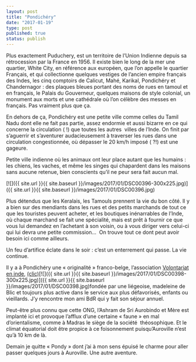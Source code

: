 ```yaml
---
layout: post
title: "Pondichéry"
date: "2017-01-19"
type: post
published: true
status: publish
---
```


Plus exactement Puduchery, est un territoire de l’Union Indienne depuis sa rétrocession par la France en 1956. Il existe bien le long de la mer une quartier, White City, en référence aux européen, que l’on appelle le quartier Français, et qui collectionne quelques vestiges de l’ancien empire français des Indes, les cinq comptoirs de Calicut, Mahé, Karikal, Pondichéry et Chandernagor : des plaques bleues portant des noms de rues en tamoul et en français, le Palais du Gouverneur, quelques maisons de style colonial, un monument aux morts et une cathédrale où l’on célèbre des messes en français. Pas vraiment plus que ça.

En dehors de ça, Pondichéry est une petite ville comme celles du Tamil Nadu dont elle ne fait pas partie, assez endormie et aussi bizarre en ce qui concerne la circulation ( !) que toutes les autres  villes de l’Inde. On finit par s’aguerrir et s’aventurer audacieusement à traverser les rues dans une circulation congestionnée, où dépasser le 20 km/h imposé ( ?!) est une gageure.

Petite ville indienne où les animaux ont leur place autant que les humains : les chiens, les vaches, et même les singes qui chapardent dans les maisons sans aucune retenue, bien conscients qu’il ne peur sera fait aucun mal.

[![]({{ site.url }}{{ site.baseurl }}/images/2017/01/DSC00396-300x225.jpg)]({{ site.url }}{{ site.baseurl }}/images/2017/01/DSC00396.jpg)

Plus détendus que les Keralais, les Tamouls prennent la vie du bon côté. Il y a bien sur des mendiants dans les rues et des petits marchands de tout ce que les touristes peuvent acheter, et les boutiques inénarrables de l’Inde, où chaque marchand se fait une spécialité, mais est prêt à fournir ce que vous lui demandez en l’achetant à son voisin, ou à vous diriger vers celui-ci qui lui devra une petite commission…  On trouve tout ce dont peut avoir besoin ici comme ailleurs.

Un feu d’artifice éclate dans le soir : c’est un enterrement qui passe. La vie continue.

Il y a à Pondichéry une « originalité » franco-belge, l’association [Volontariat en inde](http://www.volontariat-inde.org/), [(clic)](http://www.volontariat-inde.org/)[![]({{ site.url }}{{ site.baseurl }}/images/2017/01/DSC00398-300x225.jpg)]({{ site.url }}{{ site.baseurl }}/images/2017/01/DSC00398.jpg)fondée par une liégeoise, madeleine de Blic et toujours plus active dans le service aux plus défavorisés, enfants ou vieillards. J’y rencontre mon ami BdR qui y fait son séjour annuel.

Peut-être plus connu que cette ONG, l’Ashram de Sri Aurobindo et Mère est  implanté ici et provoque l’afflux d’une certaine « faune » en mal d’orientalisme, comme à Madras le siège de la société  théosophique. Et le climat équatorial doit être propice à ce foisonnement puisqu’Auroville n’est qu’à 10 km de là.

Demain je quitte « Pondy » dont j’ai à mon sens épuisé le charme pour aller passer quelques jours à Auroville. Une autre aventure.
